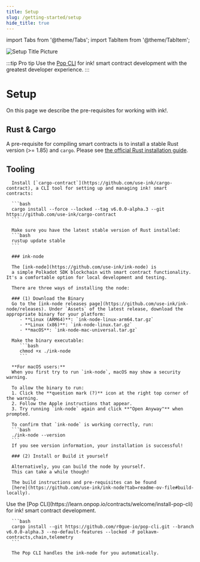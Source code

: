 ```yaml
---
title: Setup
slug: /getting-started/setup
hide_title: true
---
```


import Tabs from '@theme/Tabs';
import TabItem from '@theme/TabItem';

![Setup Title Picture](/img/title/setup.svg)

:::tip Pro tip
 Use the [Pop CLI](https://learn.onpop.io/contracts/welcome/install-pop-cli) for ink! smart contract development with the greatest developer experience.
:::

# Setup

On this page we describe the pre-requisites for working with ink!.

## Rust & Cargo

A pre-requisite for compiling smart contracts is to install a stable Rust 
version (>= 1.85) and `cargo`. Please see [the official Rust installation guide](https://doc.rust-lang.org/cargo/getting-started/installation.html).

## Tooling

<Tabs>
  <TabItem value="cargo-contract" label="cargo-contract" default>

      Install [`cargo-contract`](https://github.com/use-ink/cargo-contract), a CLI tool for setting up and managing ink! smart contracts:

      ```bash
      cargo install --force --locked --tag v6.0.0-alpha.3 --git https://github.com/use-ink/cargo-contract
      ```

      Make sure you have the latest stable version of Rust installed:
      ```bash
      rustup update stable
      ```

      ### ink-node

      The [ink-node](https://github.com/use-ink/ink-node) is
      a simple Polkadot SDK blockchain with smart contract functionality. It's a comfortable option for local development and testing.

      There are three ways of installing the node:

      ### (1) Download the Binary
      Go to the [ink-node releases page](https://github.com/use-ink/ink-node/releases). Under `Assets` of the latest release, download the appropriate binary for your platform:
         - **Linux (ARM64)**: `ink-node-linux-arm64.tar.gz`
         - **Linux (x86)**: `ink-node-linux.tar.gz`  
         - **macOS**: `ink-node-mac-universal.tar.gz`

      Make the binary executable:
         ```bash
         chmod +x ./ink-node
         ```

      **For macOS users:**
      When you first try to run `ink-node`, macOS may show a security warning.

      To allow the binary to run:
      1. Click the **question mark (?)** icon at the right top corner of the warning.
      2. Follow the Apple instructions that appear.
      3. Try running `ink-node` again and click **"Open Anyway"** when prompted.

      To confirm that `ink-node` is working correctly, run:
      ```bash
      ./ink-node --version
      ```
      If you see version information, your installation is successful!

      ### (2) Install or Build it yourself

      Alternatively, you can build the node by yourself.
      This can take a while though!

      The build instructions and pre-requisites can be found
      [here](https://github.com/use-ink/ink-node?tab=readme-ov-file#build-locally).
  </TabItem>
  <TabItem value="pop" label="Pop">
      Use the [Pop CLI](https://learn.onpop.io/contracts/welcome/install-pop-cli) for ink! smart contract development.

      ```bash
      cargo install --git https://github.com/r0gue-io/pop-cli.git --branch  v6.0.0-alpha.3 --no-default-features --locked -F polkavm-contracts,chain,telemetry
      ```

      The Pop CLI handles the ink-node for you automatically.
  </TabItem>
</Tabs>

